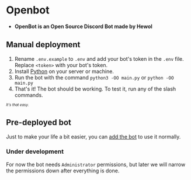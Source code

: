 # Openbot
- **OpenBot is an Open Source Discord Bot made by Hewol**

## Manual deployment
1. Rename `.env.example` to `.env` and add your bot's token in the `.env` file. Replace `<token>` with your bot's token.
2. Install [Python](https://python.org) on your server or machine.
3. Run the bot with the command `python3 -OO main.py` or `python -OO main.py`
4. That's it! The bot should be working. To test it, run any of the slash commands.

<i><sup><sub>It's that easy.</sub></sup></i>

## Pre-deployed bot
Just to make your life a bit easier, you can [add the bot](https://discord.com/api/oauth2/authorize?client_id=1141365284968607758&permissions=8&scope=bot) to use it normally.

### Under development
For now the bot needs `Administrator` permissions, but later we will narrow the permissions down after everything is done.

